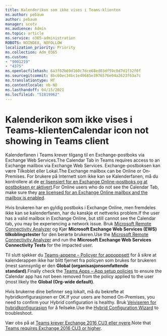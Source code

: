 ```yaml
---
title: Kalenderikon som ikke vises i Teams-klienten
ms.author: pebaum
author: pebaum
manager: scotv
ms.audience: Admin
ms.topic: article
ms.service: o365-administration
ROBOTS: NOINDEX, NOFOLLOW
localization_priority: Priority
ms.collection: Adm_O365
ms.custom:
- "9001219"
- "4375"
ms.openlocfilehash: 6a3f02b69d160c7dce68ed03df59c0d7d1f32f0f
ms.sourcegitcommit: 8bc60ec34bc1e40685e3976576e04a2623f63a7c
ms.translationtype: HT
ms.contentlocale: nb-NO
ms.lasthandoff: 04/15/2021
ms.locfileid: "51819962"
---
```

# <a name="calendar-icon-not-showing-in-teams-client"></a><span data-ttu-id="6135c-102">Kalenderikon som ikke vises i Teams-klienten</span><span class="sxs-lookup"><span data-stu-id="6135c-102">Calendar icon not showing in Teams client</span></span>

<span data-ttu-id="6135c-103">Kalenderfanen i Teams krever tilgang til en Exchange-postboks via Exchange Web Services.</span><span class="sxs-lookup"><span data-stu-id="6135c-103">The Calendar Tab in Teams requires access to an Exchange mailbox via Exchange Web Services.</span></span> <span data-ttu-id="6135c-104">Exchange-postboksen kan være Tilkoblet eller Lokal.</span><span class="sxs-lookup"><span data-stu-id="6135c-104">The Exchange mailbox can be Online or On-Premises.</span></span> <span data-ttu-id="6135c-105">For brukere på Internett som ikke kan se Kalenderfanen, må du kontrollere at de [er lisensiert for en Exchange Online-postboks og at postboksen er aktivert](https://docs.microsoft.com/exchange/recipients-in-exchange-online/create-user-mailboxes).</span><span class="sxs-lookup"><span data-stu-id="6135c-105">For Online users who do not see the Calendar Tab, make sure they [are licensed for an Exchange Online mailbox and the mailbox is enabled](https://docs.microsoft.com/exchange/recipients-in-exchange-online/create-user-mailboxes).</span></span>

<span data-ttu-id="6135c-106">Hvis brukeren har en gyldig postboks i Exchange Online, men fremdeles ikke kan se kalenderfanen, har du kanskje et nettverks problem.</span><span class="sxs-lookup"><span data-stu-id="6135c-106">If the user has a valid mailbox in Exchange Online, but still cannot see the Calendar tab, you may be experiencing a network issue.</span></span> <span data-ttu-id="6135c-107">Bruk [Microsoft Remote Connectivity Analyzer](https://testconnectivity.microsoft.com/) og Kjør **Microsoft Exchange Web Services (EWS) tilkoblingstester** for den berørte brukeren.</span><span class="sxs-lookup"><span data-stu-id="6135c-107">Use the [Microsoft Remote Connectivity Analyzer](https://testconnectivity.microsoft.com/) and run the **Microsoft Exchange Web Services Connectivity Tests** for the impacted user.</span></span>

<span data-ttu-id="6135c-108">Til slutt sjekker du [Teams-appene – Policyer for appoppsett](https://admin.teams.microsoft.com/policies/app-setup) for å sikre at kalenderappen ikke har blitt fjernet fra policyen som brukes for brukeren (mest sannsynlig er den **Global (organisasjonsomfattende standard)**.</span><span class="sxs-lookup"><span data-stu-id="6135c-108">Finally check the [Teams Apps – App setup policies](https://admin.teams.microsoft.com/policies/app-setup) to ensure the Calendar app has not been removed from the policy applied to the user (most likely the **Global (Org-wide default)**.</span></span>

<span data-ttu-id="6135c-109">Hvis brukerne dine befinner seg lokalt, må du bekrefte at hybridkonfigurasjonen er OK.</span><span class="sxs-lookup"><span data-stu-id="6135c-109">If your users are homed On-Premises, you need to confirm your Hybrid configuration is healthy.</span></span> <span data-ttu-id="6135c-110">Bruk [Veiviseren for hybridkonfigurasjon](https://docs.microsoft.com/exchange/hybrid-deployment/hybrid-agent) for å feilsøke.</span><span class="sxs-lookup"><span data-stu-id="6135c-110">Use the [Hybrid Configuration Wizard](https://docs.microsoft.com/exchange/hybrid-deployment/hybrid-agent) to troubleshoot.</span></span>

<span data-ttu-id="6135c-111">Vær obs på at [Teams krever Exchange 2016 CU3 eller nyere](https://docs.microsoft.com/microsoftteams/exchange-teams-interact).</span><span class="sxs-lookup"><span data-stu-id="6135c-111">Note that [Teams requires Exchange 2016 CU3 or higher](https://docs.microsoft.com/microsoftteams/exchange-teams-interact).</span></span>
